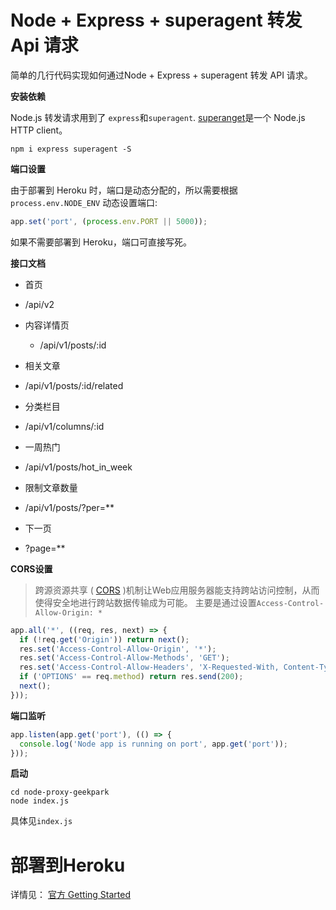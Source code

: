 # Node + Express + superagent 转发 Api 请求
简单的几行代码实现如何通过Node + Express + superagent 转发 API 请求。

**安装依赖**

Node.js 转发请求用到了 `express`和`superagent`. [superanget](https://github.com/visionmedia/superagent)是一个 Node.js HTTP client。
```
npm i express superagent -S
```

**端口设置**

由于部署到 Heroku 时，端口是动态分配的，所以需要根据 `process.env.NODE_ENV` 动态设置端口:
```javascript
app.set('port', (process.env.PORT || 5000));
```
如果不需要部署到 Heroku，端口可直接写死。

**接口文档**

* 首页
 - /api/v2


* 内容详情页
  - /api/v1/posts/:id


* 相关文章
 - /api/v1/posts/:id/related


 * 分类栏目
  - /api/v1/columns/:id


* 一周热门
 - /api/v1/posts/hot_in_week


* 限制文章数量
 - /api/v1/posts/?per=**


* 下一页
 - ?page=**


**CORS设置**

>跨源资源共享 ( [CORS](https://developer.mozilla.org/zh-CN/docs/Web/HTTP/Access_control_CORS) )机制让Web应用服务器能支持跨站访问控制，从而使得安全地进行跨站数据传输成为可能。
主要是通过设置`Access-Control-Allow-Origin: *`
```javascript
app.all('*', ((req, res, next) => {
  if (!req.get('Origin')) return next();
  res.set('Access-Control-Allow-Origin', '*');
  res.set('Access-Control-Allow-Methods', 'GET');
  res.set('Access-Control-Allow-Headers', 'X-Requested-With, Content-Type');
  if ('OPTIONS' == req.method) return res.send(200);
  next();
}));
```
**端口监听**

```javascript
app.listen(app.get('port'), (() => {
  console.log('Node app is running on port', app.get('port'));
}));
```
**启动**

```
cd node-proxy-geekpark
node index.js
```

具体见`index.js`

# 部署到Heroku
详情见： [官方 Getting Started](https://devcenter.heroku.com/articles/getting-started-with-nodejs#introduction)
